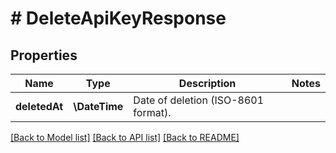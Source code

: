 # # DeleteApiKeyResponse

## Properties

Name | Type | Description | Notes
------------ | ------------- | ------------- | -------------
**deletedAt** | **\DateTime** | Date of deletion (ISO-8601 format). |

[[Back to Model list]](../../README.md#models) [[Back to API list]](../../README.md#endpoints) [[Back to README]](../../README.md)
